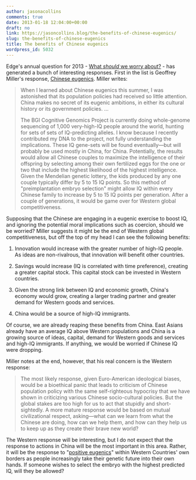 ```yaml
---
author: jasonacollins
comments: true
date: 2013-01-18 12:04:00+00:00
draft: no
link: https://jasoncollins.blog/the-benefits-of-chinese-eugenics/
slug: the-benefits-of-chinese-eugenics
title: The benefits of Chinese eugenics
wordpress_id: 5032
---
```


Edge's annual question for 2013 - [What *should* we worry about?](http://edge.org/responses/q2013) - has generated a bunch of interesting responses. First in the list is Geoffrey Miller's response, [Chinese eugenics](http://edge.org/response-detail/23838). Miller writes:


<blockquote>When I learned about Chinese eugenics this summer, I was astonished that its population policies had received so little attention. China makes no secret of its eugenic ambitions, in either its cultural history or its government policies. ...

The BGI Cognitive Genomics Project is currently doing whole-genome sequencing of 1,000 very-high-IQ people around the world, hunting for sets of sets of IQ-predicting alleles. I know because I recently contributed my DNA to the project, not fully understanding the implications. These IQ gene-sets will be found eventually—but will probably be used mostly in China, for China. Potentially, the results would allow all Chinese couples to maximize the intelligence of their offspring by selecting among their own fertilized eggs for the one or two that include the highest likelihood of the highest intelligence. Given the Mendelian genetic lottery, the kids produced by any one couple typically differ by 5 to 15 IQ points. So this method of "preimplantation embryo selection" might allow IQ within every Chinese family to increase by 5 to 15 IQ points per generation. After a couple of generations, it would be game over for Western global competitiveness.</blockquote>


Supposing that the Chinese are engaging in a eugenic exercise to boost IQ, and ignoring the potential moral implications such as coercion, should we be worried? Miller suggests it might be the end of Western global competitiveness, but off the top of my head I can see the following benefits:



	
  1. Innovation would increase with the greater number of high-IQ people. As ideas are non-rivalrous, that innovation will benefit other countries.

	
  2. Savings would increase (IQ is correlated with time preference), creating a greater capital stock. This capital stock can be invested in Western countries.

	
  3. Given the strong link between IQ and economic growth, China's economy would grow, creating a larger trading partner and greater demand for Western goods and services.

	
  4. China would be a source of high-IQ immigrants.


Of course, we are already reaping these benefits from China. East Asians already have an average IQ above Western populations and China is a growing source of ideas, capital, demand for Western goods and services and high-IQ immigrants. If anything, we would be worried if Chinese IQ were dropping.

Miller notes at the end, however, that his real concern is the Western response:


<blockquote>The most likely response, given Euro-American ideological biases, would be a bioethical panic that leads to criticism of Chinese population policy with the same self-righteous hypocrisy that we have shown in criticizing various Chinese socio-cultural policies. But the global stakes are too high for us to act that stupidly and short-sightedly. A more mature response would be based on mutual civilizational respect, asking—what can we learn from what the Chinese are doing, how can we help them, and how can they help us to keep up as they create their brave new world?</blockquote>


The Western response will be interesting, but I do not expect that the response to actions in China will be the most important in this area. Rather, it will be the response to "[positive eugenics](https://jasoncollins.blog/positive-eugenics/)" within Western Countries' own borders as people increasingly take their genetic future into their own hands. If someone wishes to select the embryo with the highest predicted IQ, will they be allowed?
